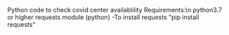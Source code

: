 Python code to check covid center availablility
Requirements:\n
  python3.7 or higher
  requests module (python)
    -To install requests "pip install requests"
   
